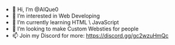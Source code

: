 - 👋 Hi, I’m @AIQue0
- 👀 I’m interested in Web Developing
- 🌱 I’m currently learning HTML \ JavaScript
- 💞️ I’m looking to make Custom Websties for people
- 📫 Join my Discord for more: https://discord.gg/gc2wzuHmQc

<!---
AIQue0/AIQue0 is a ✨ special ✨ repository because its `README.md` (this file) appears on your GitHub profile.
You can click the Preview link to take a look at your changes.
--->
